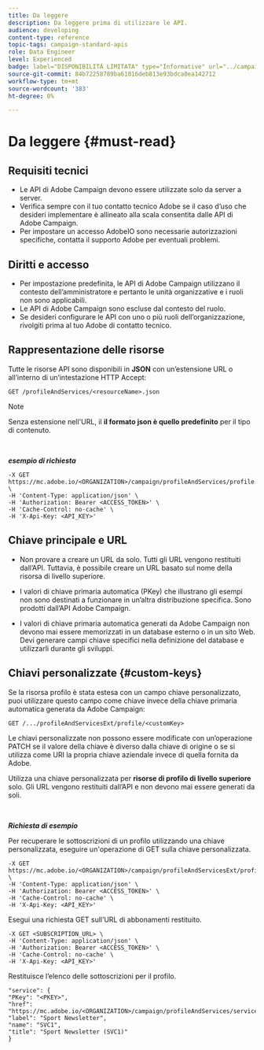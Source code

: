```yaml
---
title: Da leggere
description: Da leggere prima di utilizzare le API.
audience: developing
content-type: reference
topic-tags: campaign-standard-apis
role: Data Engineer
level: Experienced
badge: label="DISPONIBILITÀ LIMITATA" type="Informative" url="../campaign-standard-migration-home.md" tooltip="Limitato agli utenti Campaign Standard migrati"
source-git-commit: 84b72258789ba61016deb813e93bdca0ea142712
workflow-type: tm+mt
source-wordcount: '383'
ht-degree: 0%

---
```


# Da leggere {#must-read}

## Requisiti tecnici

* Le API di Adobe Campaign devono essere utilizzate solo da server a server.
* Verifica sempre con il tuo contatto tecnico Adobe se il caso d’uso che desideri implementare è allineato alla scala consentita dalle API di Adobe Campaign.
* Per impostare un accesso AdobeIO sono necessarie autorizzazioni specifiche, contatta il supporto Adobe per eventuali problemi.

## Diritti e accesso

* Per impostazione predefinita, le API di Adobe Campaign utilizzano il contesto dell’amministratore e pertanto le unità organizzative e i ruoli non sono applicabili.
* Le API di Adobe Campaign sono escluse dal contesto del ruolo.
* Se desideri configurare le API con uno o più ruoli dell’organizzazione, rivolgiti prima al tuo Adobe di contatto tecnico.

## Rappresentazione delle risorse

Tutte le risorse API sono disponibili in **JSON** con un’estensione URL o all’interno di un’intestazione HTTP Accept:

`GET /profileAndServices/<resourceName>.json`

>[!NOTE]
>
>Senza estensione nell&#39;URL, il **il formato json è quello predefinito** per il tipo di contenuto.

<br/>

***esempio di richiesta***

```
-X GET https://mc.adobe.io/<ORGANIZATION>/campaign/profileAndServices/profile.json \
-H 'Content-Type: application/json' \
-H 'Authorization: Bearer <ACCESS_TOKEN>' \
-H 'Cache-Control: no-cache' \
-H 'X-Api-Key: <API_KEY>'
```

## Chiave principale e URL

* Non provare a creare un URL da solo. Tutti gli URL vengono restituiti dall’API. Tuttavia, è possibile creare un URL basato sul nome della risorsa di livello superiore.

* I valori di chiave primaria automatica (PKey) che illustrano gli esempi non sono destinati a funzionare in un’altra distribuzione specifica. Sono prodotti dall’API Adobe Campaign.

* I valori di chiave primaria automatica generati da Adobe Campaign non devono mai essere memorizzati in un database esterno o in un sito Web. Devi generare campi chiave specifici nella definizione del database e utilizzarli durante gli sviluppi.

## Chiavi personalizzate {#custom-keys}

Se la risorsa profilo è stata estesa con un campo chiave personalizzato, puoi utilizzare questo campo come chiave invece della chiave primaria automatica generata da Adobe Campaign:

`GET /.../profileAndServicesExt/profile/<customKey>`

Le chiavi personalizzate non possono essere modificate con un’operazione PATCH se il valore della chiave è diverso dalla chiave di origine o se si utilizza come URI la propria chiave aziendale invece di quella fornita da Adobe.

Utilizza una chiave personalizzata per **risorse di profilo di livello superiore** solo. Gli URL vengono restituiti dall’API e non devono mai essere generati da soli.

<br/>

***Richiesta di esempio***

Per recuperare le sottoscrizioni di un profilo utilizzando una chiave personalizzata, eseguire un&#39;operazione di GET sulla chiave personalizzata.

```
-X GET https://mc.adobe.io/<ORGANIZATION>/campaign/profileAndServicesExt/profile/<customKey> \
-H 'Content-Type: application/json' \
-H 'Authorization: Bearer <ACCESS_TOKEN>' \
-H 'Cache-Control: no-cache' \
-H 'X-Api-Key: <API_KEY>'
```

Esegui una richiesta GET sull’URL di abbonamenti restituito.

```
-X GET <SUBSCRIPTION_URL> \
-H 'Content-Type: application/json' \
-H 'Authorization: Bearer <ACCESS_TOKEN>' \
-H 'Cache-Control: no-cache' \
-H 'X-Api-Key: <API_KEY>'
```

Restituisce l’elenco delle sottoscrizioni per il profilo.

```
"service": {
"PKey": "<PKEY>",
"href": "https://mc.adobe.io/<ORGANIZATION>/campaign/profileAndServices/service/<PKEY>",
"label": "Sport Newsletter",
"name": "SVC1",
"title": "Sport Newsletter (SVC1)"
}
```
